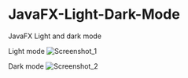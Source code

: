 # JavaFX-Light-Dark-Mode
JavaFX Light and dark mode

Light mode
![Screenshot_1](https://user-images.githubusercontent.com/79511355/158797629-c19bd348-3313-431b-9ce9-1bbe3a50067d.png)

Dark mode
![Screenshot_2](https://user-images.githubusercontent.com/79511355/158797655-ce2f961d-388b-40b9-88b4-c8a00c3beabb.png)


